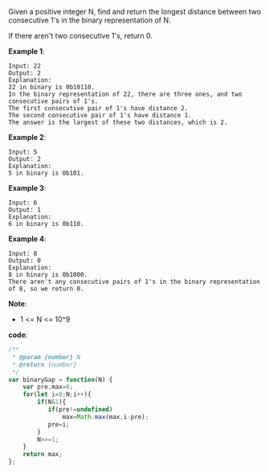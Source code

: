﻿Given a positive integer N, find and return the longest distance between two consecutive 1's in the binary representation of N.

If there aren't two consecutive 1's, return 0.

**Example 1**:
```
Input: 22
Output: 2
Explanation: 
22 in binary is 0b10110.
In the binary representation of 22, there are three ones, and two consecutive pairs of 1's.
The first consecutive pair of 1's have distance 2.
The second consecutive pair of 1's have distance 1.
The answer is the largest of these two distances, which is 2.
```

**Example 2**:
```
Input: 5
Output: 2
Explanation: 
5 in binary is 0b101.
```

**Example 3**:
```
Input: 6
Output: 1
Explanation: 
6 in binary is 0b110.
```

**Example 4**:
```
Input: 8
Output: 0
Explanation: 
8 in binary is 0b1000.
There aren't any consecutive pairs of 1's in the binary representation of 8, so we return 0.
```

**Note**:

- 1 <= N <= 10^9

**code**:
```js
/**
 * @param {number} N
 * @return {number}
 */
var binaryGap = function(N) {
    var pre,max=0;
    for(let i=0;N;i++){
        if(N&1){
           if(pre!=undefined) 
               max=Math.max(max,i-pre);
           pre=i;
        }
        N>>=1;
    }
    return max;
};

```